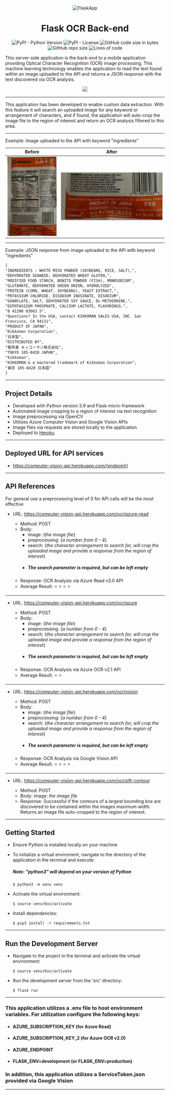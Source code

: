 <div align="center" markdown="1">

<img src="https://www.educative.io/api/page/6196871006519296/image/download/6316021754363904" height="165" alt="FlaskApp">

<br/>

# Flask OCR Back-end

![PyPI - Python Version](https://img.shields.io/pypi/pyversions/p?style=plastic)
![PyPI - License](https://img.shields.io/pypi/l/flask?style=plastic)
![GitHub code size in bytes](https://img.shields.io/github/languages/code-size/c-grigsby/flask-ocr-backend?style=plastic)
![GitHub repo size](https://img.shields.io/github/repo-size/c-grigsby/flask-ocr-backend?style=plastic)
![Lines of code](https://img.shields.io/tokei/lines/github/c-grigsby/flask-ocr-backend?style=plastic)

</div>

This server-side application is the back-end to a mobile application providing Optical Character Recognition (OCR) image processing. This machine learning technology enables the application to read the text found within an image uploaded to the API and returns a JSON response with the text discovered via OCR analysis.

<div align="center">

<img src="https://i.stack.imgur.com/7UvTj.png" height="150px"/>

</div>

---

This application has been developed to enable custom data extraction. With this feature it will search an uploaded image for any keyword or arrangement of characters, and if found, the application will auto-crop the image file to the region of interest and return an OCR analysis filtered to this area.

---

Example: Image uploaded to the API with keyword "ingredients"

|                                       Before                                       |                                      After                                       |
| :--------------------------------------------------------------------------------: | :------------------------------------------------------------------------------: |
| <img src="./src/static/readme_before.png" height="250px" alt="Test Image Before"/> | <img src="./src/static/readme_after.png" height="150px" alt="Test Image After"/> |

---

Example: JSON response from image uploaded to the API with keyword "ingredients"

```
[
"INGREDIENTS : WHITE MISO POWDER (SOYBEANS, RICE, SALT),",
"DEHYDRATED SEAWEED, DEHYDRATED WHEAT GLUTEN,",
"MODIFIED FOOD STARCH, BONITO POWDER (FISH), MONOSODIUM",
"GLUTAMATE, DEHYDRATED GREEN ONION, HYDROLYZED",
"PROTEIN (CORN, WHEAT, SOYBEANS), YEAST EXTRACT,",
"POTASSIUM CHLORIDE, DISODIUM INOSINATE, DISODIUM",
"GUANYLATE, SALT, DEHYDRATED SOY SAUCE, DL-METHIONINE,",
"DIPOTASSIUM PHOSPHATE, CALCIUM LACTATE, FLAVORINGS.",
"0 41390 03063 5",
"Questions? In the USA, contact KIKKOMAN SALES USA, INC. San Francisco, CA 94111",
"PRODUCT OF JAPAN",
"Kikkoman Corporation",
"日本製",
"DISTRIBUTED BY",
"販売者 キッコーマン株式会社",
"TOKYO 105-8428 JAPAN",
"kikkoman",
"KIKKOMAN & a mastered trademark of Kikkoman Corporation",
"東京 105-8428 日本国"
]
```
---

## Project Details

- Developed with Python version 3.9 and Flask micro-framework
- Automated image cropping to a region of interest via text recognition
- Image preprocessing via OpenCV
- Utilizes Azure Computer Vision and Google Vision APIs
- Image files via requests are stored locally to the application
- Deployed to [Heroku](https://www.heroku.com/)

---

## Deployed URL for API services

- https://computer-vision-api.herokuapp.com/{endpoint}

---

## API References

For general use a preprocessing level of 0 for API calls will be the most effective

- URL: https://computer-vision-api.herokuapp.com/ocr/azure-read

  - Method: POST
  - Body:
    - image: {_the image file_}
    - preprocessing: {_a number from 0 - 4_}
    - search: {_the character arrangement to search for, will crop the uploaded image and provide a response from the region of interest_}
    - ##### _The search parameter is required, but can be left empty_
  - Response: OCR Analysis via Azure Read v3.0 API
  - Average Result: ⭐ ⭐ ⭐ ⭐

---

- URL: https://computer-vision-api.herokuapp.com/ocr/azure

  - Method: POST
  - Body:
    - image: {_the image file_}
    - preprocessing: {_a number from 0 - 4_}
    - search: {_the character arrangement to search for, will crop the uploaded image and provide a response from the region of interest_}
    - ##### _The search parameter is required, but can be left empty_
  - Response: OCR Analysis via Azure OCR v2.1 API
  - Average Result: ⭐ ⭐

---

- URL: https://computer-vision-api.herokuapp.com/ocr/vision

  - Method: POST
  - Body:
    - image: {_the image file_}
    - preprocessing: {_a number from 0 - 4_}
    - search: {_the character arrangement to search for, will crop the uploaded image and provide a response from the region of interest_}
    - ##### _The search parameter is required, but can be left empty_
  - Response: OCR Analysis via Google Vision API
  - Average Result: ⭐ ⭐ ⭐ ⭐

---

- URL: https://computer-vision-api.herokuapp.com/ocr/sift-contour

  - Method: POST
  - Body: image: _the image file_
  - Response: Successful if the contours of a largest bounding box are discovered to be contained within the images maximum width. Returns an image file auto-cropped to the region of interest.

---

## Getting Started

- Ensure Python is installed locally on your machine
- To initialize a virtual enviroment, navigate to the directory of the application in the terminal and execute:

  ##### _Note: "python3" will depend on your version of Python_

  ```
  $ python3 -m venv venv
  ```

- Activate the virtual environment:

  ```
  $ source venv/bin/activate
  ```

- Install dependencies:

  ```
  $ pip3 install -r requirements.txt
  ```

---

## Run the Development Server

- Navigate to the project in the terminal and activate the virtual environment:

  ```
  $ source venv/bin/activate
  ```

- Run the development server from the 'src' directory:

  ```
  $ flask run
  ```

---

### This application utilizes a .env file to host environment variables. For utilization configure the following keys:

- #### AZURE_SUBSCRIPTION_KEY (for Azure Read)
- #### AZURE_SUBSCRIPTION_KEY_2 (for Azure OCR v2.0)
- #### AZURE_ENDPOINT
- #### FLASK_ENV=development (or FLASK_ENV=production)

### In addition, this application utilizes a ServiceToken.json provided via Google Vision

---
